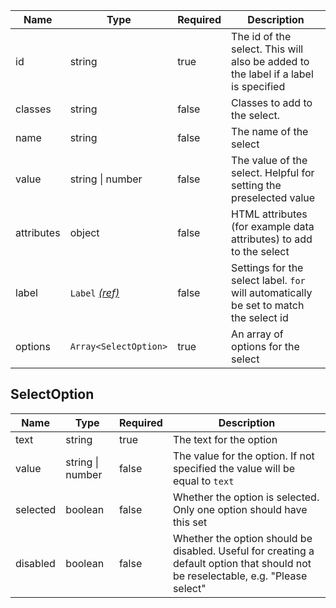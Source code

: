 | Name       | Type                                 | Required | Description                                                                           |
| ---------- | ------------------------------------ | -------- | ------------------------------------------------------------------------------------- |
| id         | string                               | true     | The id of the select. This will also be added to the label if a label is specified    |
| classes    | string                               | false    | Classes to add to the select.                                                         |
| name       | string                               | false    | The name of the select                                                                |
| value      | string &#124; number                 | false    | The value of the select. Helpful for setting the preselected value                    |
| attributes | object                               | false    | HTML attributes (for example data attributes) to add to the select                    |
| label      | `Label` [_(ref)_](/components/label) | false    | Settings for the select label. `for` will automatically be set to match the select id |
| options    | `Array<SelectOption>`                | true     | An array of options for the select                                                    |

## SelectOption

| Name     | Type                 | Required | Description                                                                                                                       |
| -------- | -------------------- | -------- | --------------------------------------------------------------------------------------------------------------------------------- |
| text     | string               | true     | The text for the option                                                                                                           |
| value    | string &#124; number | false    | The value for the option. If not specified the value will be equal to `text`                                                      |
| selected | boolean              | false    | Whether the option is selected. Only one option should have this set                                                              |
| disabled | boolean              | false    | Whether the option should be disabled. Useful for creating a default option that should not be reselectable, e.g. "Please select" |
